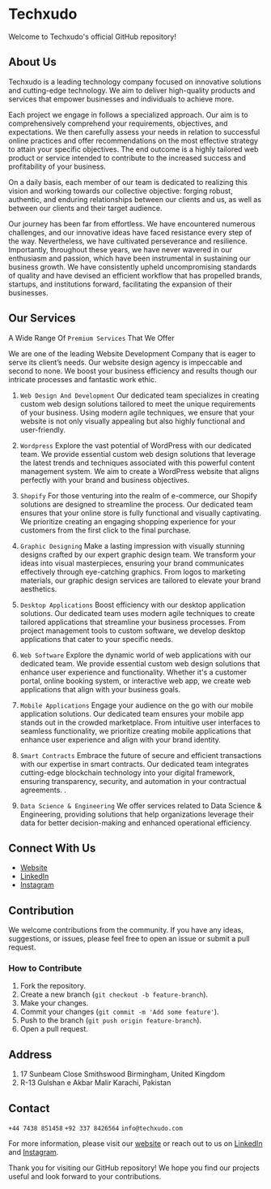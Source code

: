 # Techxudo

Welcome to Techxudo's official GitHub repository!


## About Us
Techxudo is a leading technology company focused on innovative solutions and cutting-edge technology. We aim to deliver high-quality products and services that empower businesses and individuals to achieve more.


Each project we engage in follows a specialized approach. Our aim is to comprehensively comprehend your requirements, objectives, and expectations. We then carefully assess your needs in relation to successful online practices and offer recommendations on the most effective strategy to attain your specific objectives. The end outcome is a highly tailored web product or service intended to contribute to the increased success and profitability of your business.

On a daily basis, each member of our team is dedicated to realizing this vision and working towards our collective objective: forging robust, authentic, and enduring relationships between our clients and us, as well as between our clients and their target audience.

Our journey has been far from effortless. We have encountered numerous challenges, and our innovative ideas have faced resistance every step of the way. Nevertheless, we have cultivated perseverance and resilience. Importantly, throughout these years, we have never wavered in our enthusiasm and passion, which have been instrumental in sustaining our business growth. We have consistently upheld uncompromising standards of quality and have devised an efficient workflow that has propelled brands, startups, and institutions forward, facilitating the expansion of their businesses.


## Our Services

A Wide Range Of `Premium Services` That We Offer

We are one of the leading Website Development Company that is eager to serve its client’s needs. Our website design agency is impeccable and second to none. We boost your business efficiency and results though our intricate processes and fantastic work ethic.

1. `Web Design And Development`
Our dedicated team specializes in creating custom web design solutions tailored to meet the unique requirements of your business. Using modern agile techniques, we ensure that your website is not only visually appealing but also highly functional and user-friendly.

2. `Wordpress`
Explore the vast potential of WordPress with our dedicated team. We provide essential custom web design solutions that leverage the latest trends and techniques associated with this powerful content management system. We aim to create a WordPress website that aligns perfectly with your brand and business objectives.

3. `Shopify`
For those venturing into the realm of e-commerce, our Shopify solutions are designed to streamline the process. Our dedicated team ensures that your online store is fully functional and visually captivating. We prioritize creating an engaging shopping experience for your customers from the first click to the final purchase.


4. `Graphic Designing`
Make a lasting impression with visually stunning designs crafted by our expert graphic design team. We transform your ideas into visual masterpieces, ensuring your brand communicates effectively through eye-catching graphics. From logos to marketing materials, our graphic design services are tailored to elevate your brand aesthetics.

5. `Desktop Applications`
Boost efficiency with our desktop application solutions. Our dedicated team uses modern agile techniques to create tailored applications that streamline your business processes. From project management tools to custom software, we develop desktop applications that cater to your specific needs.

6. `Web Software`
Explore the dynamic world of web applications with our dedicated team. We provide essential custom web design solutions that enhance user experience and functionality. Whether it's a customer portal, online booking system, or interactive web app, we create web applications that align with your business goals.

7. `Mobile Applications`
Engage your audience on the go with our mobile application solutions. Our dedicated team ensures your mobile app stands out in the crowded marketplace. From intuitive user interfaces to seamless functionality, we prioritize creating mobile applications that enhance user experience and align with your brand identity.

8. `Smart Contracts`
Embrace the future of secure and efficient transactions with our expertise in smart contracts. Our dedicated team integrates cutting-edge blockchain technology into your digital framework, ensuring transparency, security, and automation in your contractual agreements. .

9. `Data Science & Engineering`
We offer services related to Data Science & Engineering, providing solutions that help organizations leverage their data for better decision-making and enhanced operational efficiency.


## Connect With Us

- [Website](https://techxudo.com/)
- [LinkedIn](https://www.linkedin.com/company/techxudo/)
- [Instagram](https://www.instagram.com/techxudo/)


## Contribution

We welcome contributions from the community. If you have any ideas, suggestions, or issues, please feel free to open an issue or submit a pull request.

### How to Contribute

1. Fork the repository.
2. Create a new branch (`git checkout -b feature-branch`).
3. Make your changes.
4. Commit your changes (`git commit -m 'Add some feature'`).
5. Push to the branch (`git push origin feature-branch`).
6. Open a pull request.


## Address
1. 17 Sunbeam Close Smithswood Birmingham, United Kingdom
2. R-13 Gulshan e Akbar Malir Karachi, Pakistan

## Contact

`+44 7438 851458`
`+92 337 8426564`
`info@techxudo.com`

For more information, please visit our [website](https://techxudo.com/) or reach out to us on [LinkedIn](https://www.linkedin.com/company/techxudo/) and [Instagram](https://www.instagram.com/techxudo/).


Thank you for visiting our GitHub repository! We hope you find our projects useful and look forward to your contributions.
